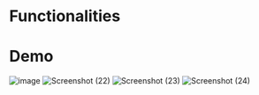 # Functionalities

# Demo
![image](https://github.com/georgianapetricele/Tutorials-Management-Application/assets/115110913/9654050b-2f13-4128-ab61-176c45606795)
![Screenshot (22)](https://github.com/georgianapetricele/Tutorials-Management-Application/assets/115110913/3f6f315f-0952-4feb-a372-565b475e5988)
![Screenshot (23)](https://github.com/georgianapetricele/Tutorials-Management-Application/assets/115110913/97ed8d52-7134-43ca-b42a-41cf1f260f61)
![Screenshot (24)](https://github.com/georgianapetricele/Tutorials-Management-Application/assets/115110913/755d5325-3758-4ed5-9f4e-24bb90e6fe6c)
